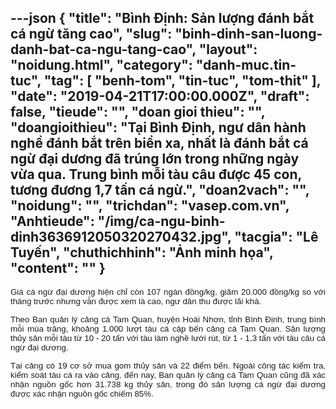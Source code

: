 ---json
{
    "title": "Bình Định: Sản lượng đánh bắt cá ngừ tăng cao",
    "slug": "binh-dinh-san-luong-danh-bat-ca-ngu-tang-cao",
    "layout": "noidung.html",
    "category": "danh-muc.tin-tuc",
    "tag": [
        "benh-tom",
        "tin-tuc",
        "tom-thit"
    ],
    "date": "2019-04-21T17:00:00.000Z",
    "draft": false,
    "tieude": "",
    "doan gioi thieu": "",
    "doangioithieu": "Tại Bình Định, ngư dân hành nghề đánh bắt trên biển xa, nhất là đánh bắt cá ngừ đại dương đã trúng lớn trong những ngày vừa qua. Trung bình mỗi tàu câu được 45 con, tương đương 1,7 tấn cá ngừ.",
    "doan2vach": "",
    "noidung": "",
    "trichdan": "vasep.com.vn",
    "Anhtieude": "/img/ca-ngu-binh-dinh3636912050320270432.jpg",
    "tacgia": "Lê Tuyến",
    "chuthichhinh": "Ảnh minh họa",
    "__content__": ""
}
---
<p style="text-align:justify"><span style="font-size:13px"><span style="color:#1b1b1b"><span style="font-family:Arial"><span style="background-color:#ffffff"><span style="font-size:10pt">Gi&aacute; c&aacute; ngừ đại dương hiện chỉ c&ograve;n 107 ng&agrave;n đồng/kg, giảm 20.000 đồng/kg so với th&aacute;ng trước nhưng vẫn được xem l&agrave; cao, ngư d&acirc;n thu được l&atilde;i kh&aacute;.</span></span></span></span></span></p>

<p style="margin-left:0cm; margin-right:0cm; text-align:justify"><span style="font-size:13px"><span style="color:#1b1b1b"><span style="font-family:Arial"><span style="background-color:#ffffff"><span style="font-size:10pt">Theo Ban quản l&yacute; cảng c&aacute; Tam Quan, huyện Ho&agrave;i Nhơn, tỉnh B&igrave;nh Định, trung b&igrave;nh mỗi m&ugrave;a trăng, khoảng 1.000 lượt t&agrave;u c&aacute; cập bến cảng c&aacute; Tam Quan. Sản lượng thủy sản mỗi t&agrave;u từ 10 - 20 tấn với t&agrave;u l&agrave;m nghề lưới r&uacute;t, từ 1 - 1,3 tấn với t&agrave;u c&acirc;u c&aacute; ngừ đại dương.</span></span></span></span></span></p>

<p style="margin-left:0cm; margin-right:0cm; text-align:justify"><span style="font-size:13px"><span style="color:#1b1b1b"><span style="font-family:Arial"><span style="background-color:#ffffff"><span style="font-size:10pt">Tại cảng c&oacute; 19 cơ sở mua gom thủy sản v&agrave; 22 điểm bến. Ngo&agrave;i c&ocirc;ng t&aacute;c kiểm tra, kiểm so&aacute;t t&agrave;u c&aacute; ra v&agrave;o cảng, đến nay, Ban quản l&yacute; cảng c&aacute; Tam Quan cũng đ&atilde; x&aacute;c nhận nguồn gốc hơn 31.738 kg thủy sản, trong đ&oacute; sản lượng c&aacute; ngừ đại dương được x&aacute;c nhận nguồn gốc chiếm 85%.</span></span></span></span></span></p>
